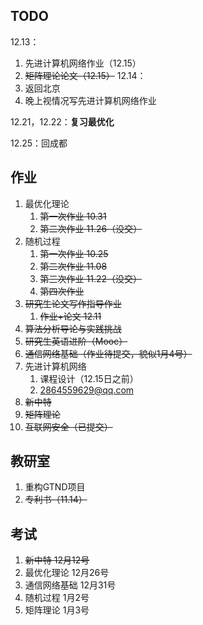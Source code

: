 ## TODO
12.13：
1. 先进计算机网络作业（12.15）
2. ~~矩阵理论论文（12.15）~~
12.14：
1. 返回北京
2. 晚上视情况写先进计算机网络作业

12.21，12.22：**复习最优化**

12.25：回成都

## 作业

1. 最优化理论
	1. ~~第一次作业 10.31~~
	2. ~~第二次作业 11.26（没交）~~
2. 随机过程
	1. ~~第一次作业 10.25~~
	2. ~~第二次作业 11.08~~
	3. ~~第三次作业 11.22（没交）~~
	4. ~~第四次作业~~ 
3. ~~研究生论文写作指导作业~~
	1. ~~作业+论文 12.11~~ 
4. ~~算法分析导论与实践挑战~~
5. ~~研究生英语进阶（Mooc）~~
6. ~~通信网络基础（作业待提交，貌似1月4号）~~
7. 先进计算机网络
	1. 课程设计（12.15日之前）
	2. 2864559629@qq.com
8. ~~新中特~~
9. ~~矩阵理论~~
10. ~~互联网安全（已提交）~~

## 教研室
1. 重构GTND项目
2. ~~专利书（11.14）~~
## 考试 

1. ~~新中特 12月12号~~
2. 最优化理论 12月26号
3. 通信网络基础 12月31号
4. 随机过程 1月2号
5. 矩阵理论 1月3号




